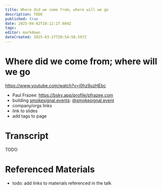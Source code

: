 ```yaml
---
title: Where did we come from; where will we go
description: TODO
published: true
date: 2025-04-02T18:12:27.604Z
tags: 
editor: markdown
dateCreated: 2025-03-27T20:54:58.597Z
---
```


# Where did we come from; where will we go 
https://www.youtube.com/watch?v=i0hz9uzHEbc
- Paul Frazee: https://bsky.app/profile/pfrazee.com
- building [smokesignal.events](https://smokesignal.events/): [@smokesignal.event](https://smokesignal.events/)
- company/orgs links
- link to slides
- add tags to page

# Transcript
TODO

# Referenced Materials
- todo: add links to materials referenced in the talk